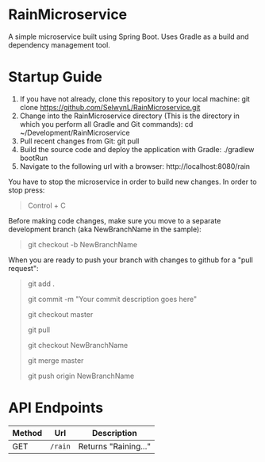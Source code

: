 # RainMicroservice
A simple microservice built using Spring Boot. Uses Gradle as a build and dependency management tool.

# Startup Guide
1. If you have not already, clone this repository to your local machine:
git clone https://github.com/SelwynL/RainMicroservice.git
2. Change into the RainMicroservice directory (This is the directory in which you perform all Gradle and Git commands):
cd ~/Development/RainMicroservice
3. Pull recent changes from Git:
git pull
4. Build the source code and deploy the application with Gradle:
./gradlew bootRun
5. Navigate to the following url with a browser:
http://localhost:8080/rain

You have to stop the microservice in order to build new changes. In order to stop press:
>Control + C

Before making code changes, make sure you move to a separate development branch (aka NewBranchName in the sample):
>git checkout -b NewBranchName

When you are ready to push your branch with changes to github for a "pull request":
>git add .
>
>git commit -m "Your commit description goes here"
>
>git checkout master
>
>git pull
>
>git checkout NewBranchName
>
>git merge master
>
>git push origin NewBranchName

# API Endpoints

| Method  | Url             | Description                        |
|---------|-----------------| -----------------------------------|
| GET     | `/rain`         | Returns "Raining..."               |
